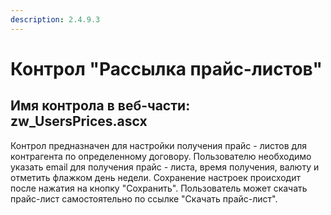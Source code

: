 ```yaml
---
description: 2.4.9.3
---
```


# Контрол "Рассылка прайс-листов"

## Имя контрола в веб-части: zw\_UsersPrices.ascx

Контрол предназначен для настройки получения прайс - листов для контрагента по определенному договору. Пользователю необходимо указать email для получения прайс - листа, время получения, валюту и отметить флажком день недели. Сохранение настроек происходит после нажатия на кнопку "Сохранить". Пользователь может скачать прайс-лист самостоятельно по ссылке "Скачать прайс-лист".

